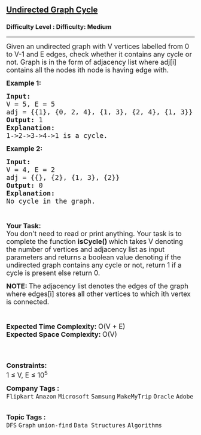 <h2><a href="https://www.geeksforgeeks.org/problems/detect-cycle-in-an-undirected-graph/1?page=1&category=Graph&sortBy=submissions">Undirected Graph Cycle</a></h2><h3>Difficulty Level : Difficulty: Medium</h3><hr><div class="problems_problem_content__Xm_eO"><p><span style="font-size: 18px;">Given an undirected graph with V vertices labelled from 0 to V-1 and E edges, check whether it contains any cycle or not. Graph is in the form of adjacency list where adj[i] contains all the nodes ith node is having edge with.<strong><img src="C:\Users\Mukul kumar\Desktop\GFG_PIC.JPG" alt=""></strong></span></p>
<p><span style="font-size: 18px;"><strong>Example 1:</strong></span></p>
<pre><span style="font-size: 18px;"><strong>Input:</strong><strong>&nbsp;&nbsp;
</strong>V = 5, E = 5
adj = {{1}, {0, 2, 4}, {1, 3}, {2, 4}, {1, 3}}<strong>&nbsp;</strong>
<strong>Output: </strong>1
<strong>Explanation:</strong> 
</span><img src="https://media.geeksforgeeks.org/img-practice/PROD/addEditProblem/700219/Web/Other/891791f9-1abb-45b1-80f2-7af46d73dcd2_1685086491.png" alt="">
<span style="font-size: 18px;">1-&gt;2-&gt;3-&gt;4-&gt;1 is a cycle.</span>
</pre>
<p><span style="font-size: 18px;"><strong>Example 2:</strong></span></p>
<pre><span style="font-size: 18px;"><strong>Input: 
</strong>V = 4, E = 2
adj = {{}, {2}, {1, 3}, {2}}</span>
<strong><span style="font-size: 18px;">Output: </span></strong><span style="font-size: 18px;">0
<strong>Explanation: 
</strong></span><img src="https://media.geeksforgeeks.org/img-practice/PROD/addEditProblem/700219/Web/Other/d8cbd97e-406e-4f50-a38c-6a58747df876_1685086491.png" alt="">
<span style="font-size: 18px;">No cycle in the graph.</span>
</pre>
<p>&nbsp;</p>
<p><span style="font-size: 18px;"><strong>Your Task:</strong><br>You don't need to read or print anything. Your task is to complete the function <strong>isCycle()&nbsp;</strong>which takes V denoting the number of vertices and adjacency list as input parameters and returns a boolean value denoting if the undirected graph contains any cycle or not, return 1 if a cycle is present else return 0.</span></p>
<p><strong><span style="font-size: 18px;">NOTE:&nbsp;</span></strong><span style="font-size: 18px;">The&nbsp;adjacency list denotes the edges of the graph where edges[i] stores all other vertices to which ith vertex is connected.</span></p>
<p>&nbsp;</p>
<p><span style="font-size: 18px;"><strong>Expected Time Complexity:&nbsp;</strong>O(V + E)<br><strong>Expected Space Complexity:&nbsp;</strong>O(V)</span></p>
<p><br>&nbsp;</p>
<p><span style="font-size: 18px;"><strong>Constraints:</strong><br>1 ≤ V, E ≤ 10<sup>5</sup></span></p></div><p><span style=font-size:18px><strong>Company Tags : </strong><br><code>Flipkart</code>&nbsp;<code>Amazon</code>&nbsp;<code>Microsoft</code>&nbsp;<code>Samsung</code>&nbsp;<code>MakeMyTrip</code>&nbsp;<code>Oracle</code>&nbsp;<code>Adobe</code>&nbsp;<br><p><span style=font-size:18px><strong>Topic Tags : </strong><br><code>DFS</code>&nbsp;<code>Graph</code>&nbsp;<code>union-find</code>&nbsp;<code>Data Structures</code>&nbsp;<code>Algorithms</code>&nbsp;